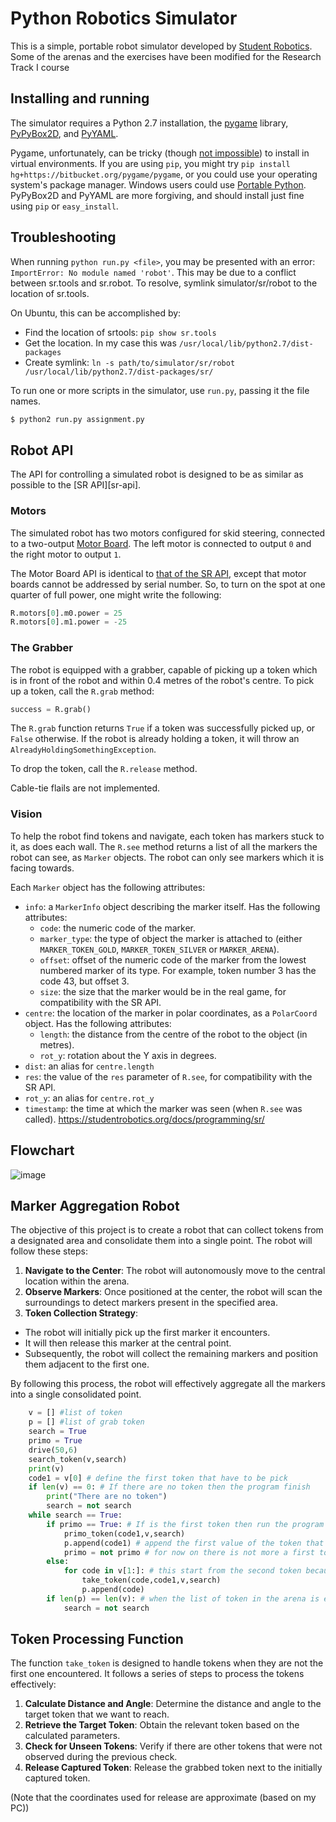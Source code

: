 Python Robotics Simulator
================================

This is a simple, portable robot simulator developed by [Student Robotics](https://studentrobotics.org).
Some of the arenas and the exercises have been modified for the Research Track I course

Installing and running
----------------------

The simulator requires a Python 2.7 installation, the [pygame](http://pygame.org/) library, [PyPyBox2D](https://pypi.python.org/pypi/pypybox2d/2.1-r331), and [PyYAML](https://pypi.python.org/pypi/PyYAML/).

Pygame, unfortunately, can be tricky (though [not impossible](http://askubuntu.com/q/312767)) to install in virtual environments. If you are using `pip`, you might try `pip install hg+https://bitbucket.org/pygame/pygame`, or you could use your operating system's package manager. Windows users could use [Portable Python](http://portablepython.com/). PyPyBox2D and PyYAML are more forgiving, and should install just fine using `pip` or `easy_install`.

## Troubleshooting

When running `python run.py <file>`, you may be presented with an error: `ImportError: No module named 'robot'`. This may be due to a conflict between sr.tools and sr.robot. To resolve, symlink simulator/sr/robot to the location of sr.tools.

On Ubuntu, this can be accomplished by:
* Find the location of srtools: `pip show sr.tools`
* Get the location. In my case this was `/usr/local/lib/python2.7/dist-packages`
* Create symlink: `ln -s path/to/simulator/sr/robot /usr/local/lib/python2.7/dist-packages/sr/`

To run one or more scripts in the simulator, use `run.py`, passing it the file names. 

```bash
$ python2 run.py assignment.py
```

Robot API
---------

The API for controlling a simulated robot is designed to be as similar as possible to the [SR API][sr-api].

### Motors ###

The simulated robot has two motors configured for skid steering, connected to a two-output [Motor Board](https://studentrobotics.org/docs/kit/motor_board). The left motor is connected to output `0` and the right motor to output `1`.

The Motor Board API is identical to [that of the SR API](https://studentrobotics.org/docs/programming/sr/motors/), except that motor boards cannot be addressed by serial number. So, to turn on the spot at one quarter of full power, one might write the following:

```python
R.motors[0].m0.power = 25
R.motors[0].m1.power = -25
```

### The Grabber ###

The robot is equipped with a grabber, capable of picking up a token which is in front of the robot and within 0.4 metres of the robot's centre. To pick up a token, call the `R.grab` method:

```python
success = R.grab()
```

The `R.grab` function returns `True` if a token was successfully picked up, or `False` otherwise. If the robot is already holding a token, it will throw an `AlreadyHoldingSomethingException`.

To drop the token, call the `R.release` method.

Cable-tie flails are not implemented.

### Vision ###

To help the robot find tokens and navigate, each token has markers stuck to it, as does each wall. The `R.see` method returns a list of all the markers the robot can see, as `Marker` objects. The robot can only see markers which it is facing towards.

Each `Marker` object has the following attributes:

* `info`: a `MarkerInfo` object describing the marker itself. Has the following attributes:
  * `code`: the numeric code of the marker.
  * `marker_type`: the type of object the marker is attached to (either `MARKER_TOKEN_GOLD`, `MARKER_TOKEN_SILVER` or `MARKER_ARENA`).
  * `offset`: offset of the numeric code of the marker from the lowest numbered marker of its type. For example, token number 3 has the code 43, but offset 3.
  * `size`: the size that the marker would be in the real game, for compatibility with the SR API.
* `centre`: the location of the marker in polar coordinates, as a `PolarCoord` object. Has the following attributes:
  * `length`: the distance from the centre of the robot to the object (in metres).
  * `rot_y`: rotation about the Y axis in degrees.
* `dist`: an alias for `centre.length`
* `res`: the value of the `res` parameter of `R.see`, for compatibility with the SR API.
* `rot_y`: an alias for `centre.rot_y`
* `timestamp`: the time at which the marker was seen (when `R.see` was called).
https://studentrobotics.org/docs/programming/sr/

 Flowchart
 ---------------------
![image](https://github.com/RominaZe/RT1/assets/146995126/f124557d-1581-402d-a782-0b5c5904b492)


Marker Aggregation Robot
------------
The objective of this project is to create a robot that can collect tokens from a designated area and consolidate them into a single point. The robot will follow these steps:

1. **Navigate to the Center**: The robot will autonomously move to the central location within the arena.
2. **Observe Markers**: Once positioned at the center, the robot will scan the surroundings to detect markers present in the specified area.
3. **Token Collection Strategy**:
* The robot will initially pick up the first marker it encounters.
* It will then release this marker at the central point.
* Subsequently, the robot will collect the remaining markers and position them adjacent to the first one.

By following this process, the robot will effectively aggregate all the markers into a single consolidated point. 

```python
	v = [] #list of token 
	p = [] #list of grab token
	search = True
	primo = True
	drive(50,6)
	search_token(v,search)
	print(v)
	code1 = v[0] # define the first token that have to be pick
	if len(v) == 0: # If there are no token then the program finish 
		print("There are no token")
		search = not search
	while search == True:
		if primo == True: # If is the first token then run the program primo_token
			primo_token(code1,v,search)
			p.append(code1) # append the first value of the token that he grab
			primo = not primo # for now on there is not more a first token
		else:
			for code in v[1:]: # this start from the second token because the first is the  clause of the if
				take_token(code,code1,v,search)
				p.append(code)
		if len(p) == len(v): # when the list of token in the arena is equal to the one that have been grab then the task is finish
			search = not search
```

## Token Processing Function ##
The function `take_token` is designed to handle tokens when they are not the first one encountered. It follows a series of steps to process the tokens effectively:

1. **Calculate Distance and Angle**: Determine the distance and angle to the target token that we want to reach.
2. **Retrieve the Target Token**: Obtain the relevant token based on the calculated parameters.
3. **Check for Unseen Tokens**: Verify if there are other tokens that were not observed during the previous check.
4. **Release Captured Token**: Release the grabbed token next to the initially captured token.
   
(Note that the coordinates used for release are approximate (based on my PC))




